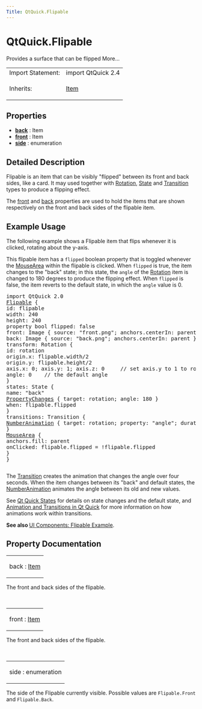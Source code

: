 ```yaml
---
Title: QtQuick.Flipable
---
```


# QtQuick.Flipable

<span class="subtitle"></span>
<!-- $$$Flipable-brief -->
<p>Provides a surface that can be flipped More...</p>
<!-- @@@Flipable -->
<table class="alignedsummary">
<tr><td class="memItemLeft rightAlign topAlign"> Import Statement:</td><td class="memItemRight bottomAlign"> import QtQuick 2.4</td></tr><tr><td class="memItemLeft rightAlign topAlign"> Inherits:</td><td class="memItemRight bottomAlign"> <p><a href="QtQuick.Item.md">Item</a></p>
</td></tr></table><ul>
</ul>
<h2 id="properties">Properties</h2>
<ul>
<li class="fn"><b><b><a href="#back-prop">back</a></b></b> : Item</li>
<li class="fn"><b><b><a href="#front-prop">front</a></b></b> : Item</li>
<li class="fn"><b><b><a href="#side-prop">side</a></b></b> : enumeration</li>
</ul>
<!-- $$$Flipable-description -->
<h2 id="details">Detailed Description</h2>
</p>
<p>Flipable is an item that can be visibly &quot;flipped&quot; between its front and back sides, like a card. It may used together with <a href="QtQuick.Rotation.md">Rotation</a>, <a href="QtQuick.State.md">State</a> and <a href="QtQuick.qmlexampletoggleswitch.md#transition">Transition</a> types to produce a flipping effect.</p>
<p>The <a href="#front-prop">front</a> and <a href="#back-prop">back</a> properties are used to hold the items that are shown respectively on the front and back sides of the flipable item.</p>
<h2 id="example-usage">Example Usage</h2>
<p>The following example shows a Flipable item that flips whenever it is clicked, rotating about the y-axis.</p>
<p>This flipable item has a <code>flipped</code> boolean property that is toggled whenever the <a href="QtQuick.MouseArea.md">MouseArea</a> within the flipable is clicked. When <code>flipped</code> is true, the item changes to the &quot;back&quot; state; in this state, the <code>angle</code> of the <a href="QtQuick.Rotation.md">Rotation</a> item is changed to 180 degrees to produce the flipping effect. When <code>flipped</code> is false, the item reverts to the default state, in which the <code>angle</code> value is 0.</p>
<pre class="qml">import QtQuick 2.0
<span class="type"><a href="index.html">Flipable</a></span> {
<span class="name">id</span>: <span class="name">flipable</span>
<span class="name">width</span>: <span class="number">240</span>
<span class="name">height</span>: <span class="number">240</span>
property <span class="type">bool</span> <span class="name">flipped</span>: <span class="number">false</span>
<span class="name">front</span>: <span class="name">Image</span> { <span class="name">source</span>: <span class="string">&quot;front.png&quot;</span>; <span class="name">anchors</span>.centerIn: <span class="name">parent</span> }
<span class="name">back</span>: <span class="name">Image</span> { <span class="name">source</span>: <span class="string">&quot;back.png&quot;</span>; <span class="name">anchors</span>.centerIn: <span class="name">parent</span> }
<span class="name">transform</span>: <span class="name">Rotation</span> {
<span class="name">id</span>: <span class="name">rotation</span>
<span class="name">origin</span>.x: <span class="name">flipable</span>.<span class="name">width</span><span class="operator">/</span><span class="number">2</span>
<span class="name">origin</span>.y: <span class="name">flipable</span>.<span class="name">height</span><span class="operator">/</span><span class="number">2</span>
<span class="name">axis</span>.x: <span class="number">0</span>; <span class="name">axis</span>.y: <span class="number">1</span>; <span class="name">axis</span>.z: <span class="number">0</span>     <span class="comment">// set axis.y to 1 to rotate around y-axis</span>
<span class="name">angle</span>: <span class="number">0</span>    <span class="comment">// the default angle</span>
}
<span class="name">states</span>: <span class="name">State</span> {
<span class="name">name</span>: <span class="string">&quot;back&quot;</span>
<span class="type"><a href="QtQuick.PropertyChanges.md">PropertyChanges</a></span> { <span class="name">target</span>: <span class="name">rotation</span>; <span class="name">angle</span>: <span class="number">180</span> }
<span class="name">when</span>: <span class="name">flipable</span>.<span class="name">flipped</span>
}
<span class="name">transitions</span>: <span class="name">Transition</span> {
<span class="type"><a href="QtQuick.NumberAnimation.md">NumberAnimation</a></span> { <span class="name">target</span>: <span class="name">rotation</span>; <span class="name">property</span>: <span class="string">&quot;angle&quot;</span>; <span class="name">duration</span>: <span class="number">4000</span> }
}
<span class="type"><a href="QtQuick.MouseArea.md">MouseArea</a></span> {
<span class="name">anchors</span>.fill: <span class="name">parent</span>
<span class="name">onClicked</span>: <span class="name">flipable</span>.<span class="name">flipped</span> <span class="operator">=</span> !<span class="name">flipable</span>.<span class="name">flipped</span>
}
}</pre>
<p class="centerAlign"><img src="https://developer.ubuntu.com/static/devportal_uploaded/923b38a7-a8ae-48b5-ad7c-2f34d521cb7e-../QtQuick.Flipable/images/flipable.gif" alt="" /></p><p>The <a href="QtQuick.qmlexampletoggleswitch.md#transition">Transition</a> creates the animation that changes the angle over four seconds. When the item changes between its &quot;back&quot; and default states, the <a href="QtQuick.NumberAnimation.md">NumberAnimation</a> animates the angle between its old and new values.</p>
<p>See <a href="QtQuick.qtquick-statesanimations-states.md">Qt Quick States</a> for details on state changes and the default state, and <a href="QtQuick.qtquick-statesanimations-animations.md">Animation and Transitions in Qt Quick</a> for more information on how animations work within transitions.</p>
<p><b>See also </b><a href="https://developer.ubuntu.comapps/qml/sdk-15.04.3/QtQuick.customitems-flipable/">UI Components: Flipable Example</a>.</p>
<!-- @@@Flipable -->
<h2>Property Documentation</h2>
<!-- $$$back -->
<table class="qmlname"><tr valign="top" id="back-prop"><td class="tblQmlPropNode"><p><span class="name">back</span> : <span class="type"><a href="QtQuick.Item.md">Item</a></span></p></td></tr></table><p>The front and back sides of the flipable.</p>
<!-- @@@back -->
<br/>
<!-- $$$front -->
<table class="qmlname"><tr valign="top" id="front-prop"><td class="tblQmlPropNode"><p><span class="name">front</span> : <span class="type"><a href="QtQuick.Item.md">Item</a></span></p></td></tr></table><p>The front and back sides of the flipable.</p>
<!-- @@@front -->
<br/>
<!-- $$$side -->
<table class="qmlname"><tr valign="top" id="side-prop"><td class="tblQmlPropNode"><p><span class="name">side</span> : <span class="type">enumeration</span></p></td></tr></table><p>The side of the Flipable currently visible. Possible values are <code>Flipable.Front</code> and <code>Flipable.Back</code>.</p>
<!-- @@@side -->
<br/>
